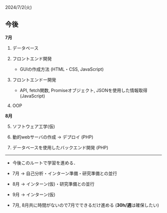 2024/7/2(火)

## 今後
**7月**<br>

1. データベース

2. フロントエンド開発
   - GUIの作成方法 (HTML・CSS, JavaScript)

3. フロントエンドー開発
   - API, fetch関数, Promiseオブジェクト, JSONを使用した情報取得　(JavaScript)

4. OOP

**8月**<br>

5. ソフトウェア工学(仮)

6. 動的webサーバの作成 -> デプロイ (PHP)

7. データベースを使用したバックエンド開発 (PHP)
---

- 今後このルートで学習を進める．
  
- 7月 -> 自己分析・インターン準備・研究準備との並行
- 8月 -> インターン(仮)・研究準備との並行
- 9月 -> インターン(仮)
- 7月, 8月共に時間がないので7月でできるだけ進める (**30h/週**は確保したい)

